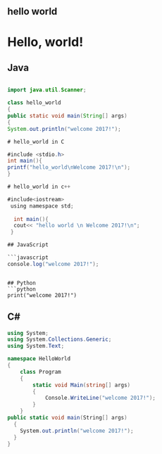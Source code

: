 ## hello world

# Hello, world!
## Java
```java

import java.util.Scanner;

class hello_world
{
public static void main(String[] args)
{
System.out.println("welcome 2017!");

# hello_world in C

#include <stdio.h>
int main(){
printf("hello_world\nWelcome 2017!\n");
}

# hello_world in c++

#include<iostream>
 using namespace std;
  
  int main(){
  cout<< "hello world \n Welcome 2017!\n";
 }

## JavaScript

```javascript
console.log("welcome 2017!");
```

```

## Python
```python
print("welcome 2017!")
```

## C#
```csharp
using System;
using System.Collections.Generic;
using System.Text;

namespace HelloWorld
{
    class Program
    {
        static void Main(string[] args)
        {
            Console.WriteLine("welcome 2017!");
        }
    }
public static void main(String[] args) 
  { 
    System.out.println("welcome 2017!");
  }
}


